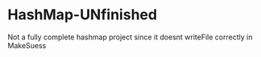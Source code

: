 # HashMap-UNfinished

Not a fully complete hashmap project since it doesnt writeFile correctly in MakeSuess
